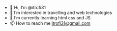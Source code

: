 - 👋 Hi, I’m @itrofi31
- 👀 I’m interested in travelling and web technologies
- 🌱 I’m currently learning html css and JS
- 📫 How to reach me itrofi31@gmail.com

